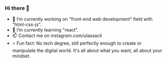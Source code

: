 ### Hi there 👋

* 🔭 I’m currently working on "front-end web development" field with "html-css-js".
* 🌱 I’m currently learning "react".
* 📫 Contact me on instagram.com/ulassacli
* ⚡ Fun fact: No tech degree, still perfectly enough to create or manipulate the digital world. It's all about what you want, all about your mindset.



